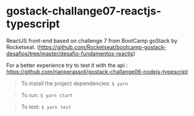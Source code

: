 # gostack-challange07-reactjs-typescript

ReactJS front-end based on challenge 7 from BootCamp goStack by Rocketseat.
(https://github.com/Rocketseat/bootcamp-gostack-desafios/tree/master/desafio-fundamentos-reactjs)

For a better experience try to test it with the api : https://github.com/rianperassoli/gostack-challange06-nodejs-typescript


> To install the project dependencies: `$ yarn`

> To run: `$ yarn start`

> To test: `$ yarn test`
